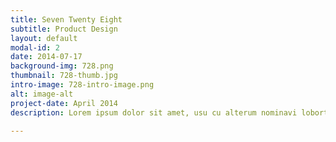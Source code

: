 ```yaml
---
title: Seven Twenty Eight
subtitle: Product Design
layout: default
modal-id: 2
date: 2014-07-17
background-img: 728.png
thumbnail: 728-thumb.jpg
intro-image: 728-intro-image.png
alt: image-alt
project-date: April 2014
description: Lorem ipsum dolor sit amet, usu cu alterum nominavi lobortis. At duo novum diceret. Tantas apeirian vix et, usu sanctus postulant inciderint ut, populo diceret necessitatibus in vim. Cu eum dicam feugiat noluisse.

---
```

